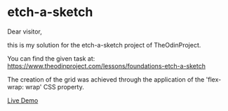 # etch-a-sketch

Dear visitor,

this is my solution for the etch-a-sketch project of TheOdinProject.

You can find the given task at: https://www.theodinproject.com/lessons/foundations-etch-a-sketch

The creation of the grid was achieved through the application of the 'flex-wrap: wrap' CSS property.

[Live Demo](https://julius-zi.github.io/etch-a-sketch/)




